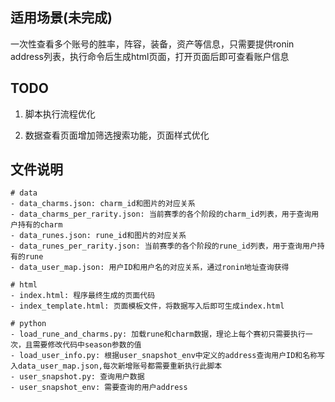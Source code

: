 ## 适用场景(未完成)

一次性查看多个账号的胜率，阵容，装备，资产等信息，只需要提供ronin address列表，执行命令后生成html页面，打开页面后即可查看账户信息

## TODO

1. 脚本执行流程优化

2. 数据查看页面增加筛选搜索功能，页面样式优化


## 文件说明

```
# data
- data_charms.json: charm_id和图片的对应关系
- data_charms_per_rarity.json: 当前赛季的各个阶段的charm_id列表，用于查询用户持有的charm
- data_runes.json: rune_id和图片的对应关系
- data_runes_per_rarity.json: 当前赛季的各个阶段的rune_id列表，用于查询用户持有的rune
- data_user_map.json: 用户ID和用户名的对应关系，通过ronin地址查询获得

# html
- index.html: 程序最终生成的页面代码
- index_template.html: 页面模板文件，将数据写入后即可生成index.html

# python
- load_rune_and_charms.py: 加载rune和charm数据，理论上每个赛初只需要执行一次，且需要修改代码中season参数的值
- load_user_info.py: 根据user_snapshot_env中定义的address查询用户ID和名称写入data_user_map.json,每次新增账号都需要重新执行此脚本
- user_snapshot.py: 查询用户数据
- user_snapshot_env: 需要查询的用户address
```
